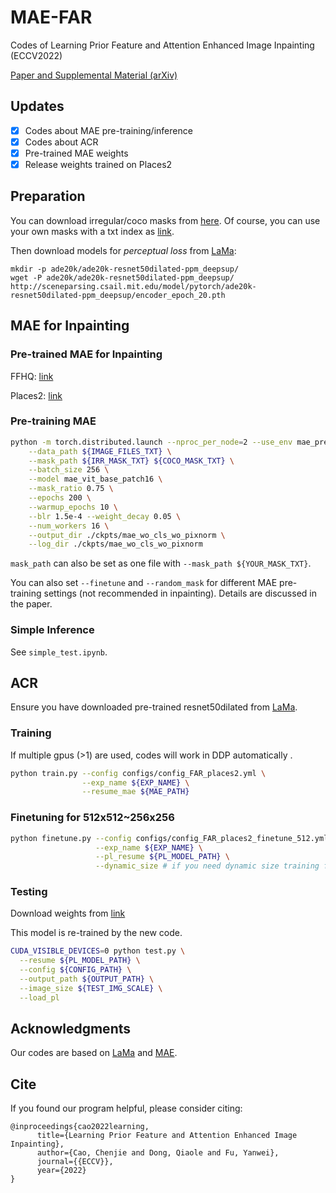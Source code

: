 # MAE-FAR
Codes of Learning Prior Feature and Attention Enhanced Image Inpainting (ECCV2022)

[Paper and Supplemental Material (arXiv)](http://arxiv.org/abs/2208.01837)

## Updates
- [x] Codes about MAE pre-training/inference
- [x] Codes about ACR
- [x] Pre-trained MAE weights
- [x] Release weights trained on Places2

## Preparation

You can download irregular/coco masks from [here](https://drive.google.com/drive/folders/1eU6VaTWGdgCXXWueCXilt6oxHdONgUgf?usp=sharing).
Of course, you can use your own masks with a txt index as [link](https://github.com/DQiaole/ZITS_inpainting/tree/main/data_list).

Then download models for _perceptual loss_ from [LaMa](https://github.com/saic-mdal/lama):

    mkdir -p ade20k/ade20k-resnet50dilated-ppm_deepsup/
    wget -P ade20k/ade20k-resnet50dilated-ppm_deepsup/ http://sceneparsing.csail.mit.edu/model/pytorch/ade20k-resnet50dilated-ppm_deepsup/encoder_epoch_20.pth

## MAE for Inpainting

### Pre-trained MAE for Inpainting

FFHQ: [link](https://drive.google.com/file/d/13D-NK17I1ZjgafQ5vKSM-O03Hwu9OqzH/view?usp=sharing)

Places2: [link](https://drive.google.com/file/d/10hZrp14wiQwOYO_3nzHC2OdoXAJSwPb4/view?usp=sharing)

[comment]: <> (MAE pre-trained on Places2 &#40;1.8M&#41; [&#40;download&#41;]&#40;&#41;.)

[comment]: <> (MAE pre-trained on FFHQ. [&#40;download&#41;]&#40;&#41;)

### Pre-training MAE
```bash
python -m torch.distributed.launch --nproc_per_node=2 --use_env mae_pretrain.py \
    --data_path ${IMAGE_FILES_TXT} \
    --mask_path ${IRR_MASK_TXT} ${COCO_MASK_TXT} \
    --batch_size 256 \
    --model mae_vit_base_patch16 \
    --mask_ratio 0.75 \
    --epochs 200 \
    --warmup_epochs 10 \
    --blr 1.5e-4 --weight_decay 0.05 \
    --num_workers 16 \
    --output_dir ./ckpts/mae_wo_cls_wo_pixnorm \
    --log_dir ./ckpts/mae_wo_cls_wo_pixnorm
```

```mask_path``` can also be set as one file with ```--mask_path ${YOUR_MASK_TXT}```.

You can also set ```--finetune``` and ```--random_mask``` for different MAE pre-training settings (not recommended in inpainting). 
Details are discussed in the paper.

### Simple Inference

See ```simple_test.ipynb```.

## ACR

Ensure you have downloaded pre-trained resnet50dilated from [LaMa](https://github.com/saic-mdal/lama).

### Training

If multiple gpus (>1) are used, codes will work in DDP automatically .

```bash
python train.py --config configs/config_FAR_places2.yml \
                --exp_name ${EXP_NAME} \
                --resume_mae ${MAE_PATH}
```

### Finetuning for 512x512~256x256


```bash
python finetune.py --config configs/config_FAR_places2_finetune_512.yml \
                   --exp_name ${EXP_NAME} \
                   --pl_resume ${PL_MODEL_PATH} \
                   --dynamic_size # if you need dynamic size training from 256 to 512
```

### Testing

Download weights from [link](https://drive.google.com/file/d/1y48XPao7ImANGq1wu7C9ngquvGcXV284/view?usp=sharing)

This model is re-trained by the new code. 

```bash
CUDA_VISIBLE_DEVICES=0 python test.py \
  --resume ${PL_MODEL_PATH} \
  --config ${CONFIG_PATH} \
  --output_path ${OUTPUT_PATH} \
  --image_size ${TEST_IMG_SCALE} \
  --load_pl
```

## Acknowledgments

Our codes are based on [LaMa](https://github.com/saic-mdal/lama) and [MAE](https://github.com/facebookresearch/mae).

## Cite

If you found our program helpful, please consider citing:

```
@inproceedings{cao2022learning,
      title={Learning Prior Feature and Attention Enhanced Image Inpainting}, 
      author={Cao, Chenjie and Dong, Qiaole and Fu, Yanwei},
      journal={{ECCV}},
      year={2022}
}
```


